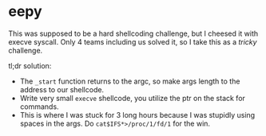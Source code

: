 # eepy

This was supposed to be a hard shellcoding challenge, but I cheesed it with execve syscall. Only 4 teams including us solved it, so I take this as a *tricky* challenge.

tl;dr solution:
- The `_start` function returns to the argc, so make args length to the address to our shellcode.
- Write very small `execve` shellcode, you utilize the ptr on the stack for commands.
- This is where I was stuck for 3 long hours because I was stupidly using spaces in the args. Do `cat$IFS*>/proc/1/fd/1` for the win.